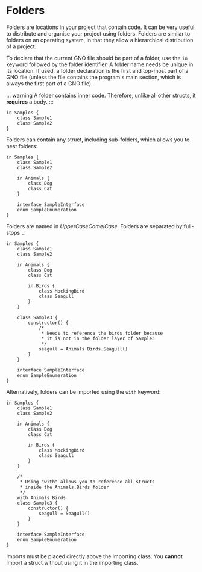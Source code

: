 # Folders

Folders are locations in your project that contain code. It can be very useful to distribute and
organise your project using folders. Folders are similar to folders on an operating system,
in that they allow a hierarchical distribution of a project.

To declare that the current GNO file should be part of a folder, use the `in` keyword followed by
the folder identifier. A folder name needs be unique in its location. If used, a folder declaration
is the first and top-most part of a GNO file (unless the file contains the program's main section,
which is always the first part of a GNO file).

::: warning
A folder contains inner code. Therefore, unlike all other structs, it **requires** a body.
:::

```gno
in Samples {
    class Sample1
    class Sample2
}
```

Folders can contain any struct, including sub-folders, which allows you to nest folders:

```gno
in Samples {
    class Sample1
    class Sample2

    in Animals {
        class Dog
        class Cat
    }

    interface SampleInterface
    enum SampleEnumeration
}
```

Folders are named in _UpperCaseCamelCase_. Folders are separated by full-stops `.`:

```gno
in Samples {
    class Sample1
    class Sample2

    in Animals {
        class Dog
        class Cat

        in Birds {
            class MockingBird
            class Seagull
        }
    }

    class Sample3 {
        constructor() {
            /*
             * Needs to reference the birds folder because
             * it is not in the folder layer of Sample3
             */
            seagull = Animals.Birds.Seagull()
        }
    }

    interface SampleInterface
    enum SampleEnumeration
}
```

Alternatively, folders can be imported using the `with` keyword:

```gno
in Samples {
    class Sample1
    class Sample2

    in Animals {
        class Dog
        class Cat

        in Birds {
            class MockingBird
            class Seagull
        }
    }

    /*
     * Using "with" allows you to reference all structs
     * inside the Animals.Birds folder
     */
    with Animals.Birds
    class Sample3 {
        constructor() {
            seagull = Seagull()
        }
    }

    interface SampleInterface
    enum SampleEnumeration
}
```

Imports must be placed directly above the importing class.
You **cannot** import a struct without using it in the importing class.
